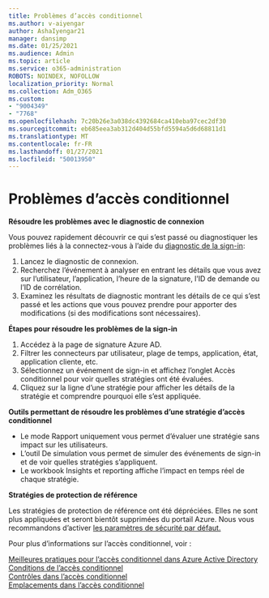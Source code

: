 ```yaml
---
title: Problèmes d’accès conditionnel
ms.author: v-aiyengar
author: AshaIyengar21
manager: dansimp
ms.date: 01/25/2021
ms.audience: Admin
ms.topic: article
ms.service: o365-administration
ROBOTS: NOINDEX, NOFOLLOW
localization_priority: Normal
ms.collection: Adm_O365
ms.custom:
- "9004349"
- "7768"
ms.openlocfilehash: 7c20b26e3a038dc4392684ca410eba97cec2df30
ms.sourcegitcommit: eb685eea3ab312d404d55bfd5594a5d6d68811d1
ms.translationtype: MT
ms.contentlocale: fr-FR
ms.lasthandoff: 01/27/2021
ms.locfileid: "50013950"
---
```

# <a name="conditional-access-issues"></a>Problèmes d’accès conditionnel

**Résoudre les problèmes avec le diagnostic de connexion**

Vous pouvez rapidement découvrir ce qui s’est passé ou diagnostiquer les problèmes liés à la connectez-vous à l’aide du [diagnostic de la sign-in](https://portal.azure.com/#blade/Microsoft_AAD_IAM/ActiveDirectoryMenuBlade/diagnose/symptomId/ms_aad_dxp_signin_caDiagnoseAndSolveSummarySymptom):

1. Lancez le diagnostic de connexion.
1. Recherchez l’événement à analyser en entrant les détails que vous avez sur l’utilisateur, l’application, l’heure de la signature, l’ID de demande ou l’ID de corrélation.
1. Examinez les résultats de diagnostic montrant les détails de ce qui s’est passé et les actions que vous pouvez prendre pour apporter des modifications (si des modifications sont nécessaires).

**Étapes pour résoudre les problèmes de la sign-in** 

1. Accédez à la page de signature Azure AD.
1. Filtrer les connecteurs par utilisateur, plage de temps, application, état, application cliente, etc.
1. Sélectionnez un événement de sign-in et affichez l’onglet Accès conditionnel pour voir quelles stratégies ont été évaluées.
1. Cliquez sur la ligne d’une stratégie pour afficher les détails de la stratégie et comprendre pourquoi elle s’est appliquée.

**Outils permettant de résoudre les problèmes d’une stratégie d’accès conditionnel**

- Le mode Rapport uniquement vous permet d’évaluer une stratégie sans impact sur les utilisateurs.
- L’outil De simulation vous permet de simuler des événements de sign-in et de voir quelles stratégies s’appliquent.
- Le workbook Insights et reporting affiche l’impact en temps réel de chaque stratégie.

**Stratégies de protection de référence**

Les stratégies de protection de référence ont été dépréciées. Elles ne sont plus appliquées et seront bientôt supprimées du portail Azure. Nous vous recommandons d’activer [les paramètres de sécurité par défaut.](https://docs.microsoft.com/azure/active-directory/fundamentals/concept-fundamentals-security-defaults)

Pour plus d’informations sur l’accès conditionnel, voir :

[Meilleures pratiques pour l’accès conditionnel dans Azure Active Directory](https://docs.microsoft.com/azure/active-directory/conditional-access/best-practices)  
 [Conditions de l’accès conditionnel](https://docs.microsoft.com/azure/active-directory/conditional-access/best-practices)  
 [Contrôles dans l’accès conditionnel](https://docs.microsoft.com/azure/active-directory/conditional-access/controls)  
 [Emplacements dans l’accès conditionnel](https://docs.microsoft.com/azure/active-directory/conditional-access/location-condition)
